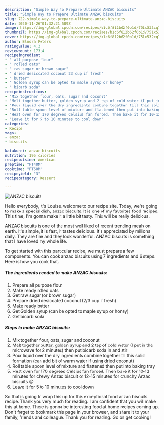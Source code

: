 ```yaml
---
description: "Simple Way to Prepare Ultimate ANZAC biscuits"
title: "Simple Way to Prepare Ultimate ANZAC biscuits"
slug: 722-simple-way-to-prepare-ultimate-anzac-biscuits
date: 2020-11-26T01:32:21.509Z
image: https://img-global.cpcdn.com/recipes/b1c6f812b62f0b1d/751x532cq70/anzac-biscuits-recipe-main-photo.jpg
thumbnail: https://img-global.cpcdn.com/recipes/b1c6f812b62f0b1d/751x532cq70/anzac-biscuits-recipe-main-photo.jpg
cover: https://img-global.cpcdn.com/recipes/b1c6f812b62f0b1d/751x532cq70/anzac-biscuits-recipe-main-photo.jpg
author: Elnora Peters
ratingvalue: 4.3
reviewcount: 17314
recipeingredient:
- " all purpose flour"
- " rolled oats"
- " raw sugar or brown sugar"
- " dried desiccated coconut 23 cup if fresh"
- " butter"
- " Golden syrup can be opted to maple syrup or honey"
- " bicarb soda"
recipeinstructions:
- "Mix together flour, oats, sugar and coconut"
- "Melt together butter, golden syrup and 2 tsp of cold water (I put in the microwave for 2 minutes) then put bicarb soda in and stir"
- "Pour liquid over the dry ingredients combine together till this solid formation (can add bit of warm water if using dried coconut)"
- "Roll table spoon level of mixture and flattened then put into baking tray"
- "Heat oven for 170 degrees Celsius fan forced. Then bake it for 10-12 minutes for chewy Anzac biscuit or 12-15 minutes for crunchy Anzac biscuits 😍"
- "Leave it for 5 to 10 minutes to cool down"
categories:
- Recipe
tags:
- anzac
- biscuits

katakunci: anzac biscuits 
nutrition: 195 calories
recipecuisine: American
preptime: "PT40M"
cooktime: "PT60M"
recipeyield: "3"
recipecategory: Dessert

---
```



![ANZAC biscuits](https://img-global.cpcdn.com/recipes/b1c6f812b62f0b1d/751x532cq70/anzac-biscuits-recipe-main-photo.jpg)

Hello everybody, it's Louise, welcome to our recipe site. Today, we're going to make a special dish, anzac biscuits. It is one of my favorites food recipes. This time, I'm gonna make it a little bit tasty. This will be really delicious.



ANZAC biscuits is one of the most well liked of recent trending meals on earth. It's simple, it is fast, it tastes delicious. It's appreciated by millions daily. They are fine and they look wonderful. ANZAC biscuits is something that I have loved my whole life.


To get started with this particular recipe, we must prepare a few components. You can cook anzac biscuits using 7 ingredients and 6 steps. Here is how you cook that.

<!--inarticleads1-->

##### The ingredients needed to make ANZAC biscuits:

1. Prepare  all purpose flour
1. Make ready  rolled oats
1. Get  raw sugar (or brown sugar)
1. Prepare  dried desiccated coconut (2/3 cup if fresh)
1. Make ready  butter
1. Get  Golden syrup (can be opted to maple syrup or honey)
1. Get  bicarb soda




<!--inarticleads2-->

##### Steps to make ANZAC biscuits:

1. Mix together flour, oats, sugar and coconut
1. Melt together butter, golden syrup and 2 tsp of cold water (I put in the microwave for 2 minutes) then put bicarb soda in and stir
1. Pour liquid over the dry ingredients combine together till this solid formation (can add bit of warm water if using dried coconut)
1. Roll table spoon level of mixture and flattened then put into baking tray
1. Heat oven for 170 degrees Celsius fan forced. Then bake it for 10-12 minutes for chewy Anzac biscuit or 12-15 minutes for crunchy Anzac biscuits 😍
1. Leave it for 5 to 10 minutes to cool down




So that is going to wrap this up for this exceptional food anzac biscuits recipe. Thank you very much for reading. I am confident that you will make this at home. There is gonna be interesting food at home recipes coming up. Don't forget to bookmark this page in your browser, and share it to your family, friends and colleague. Thank you for reading. Go on get cooking!
